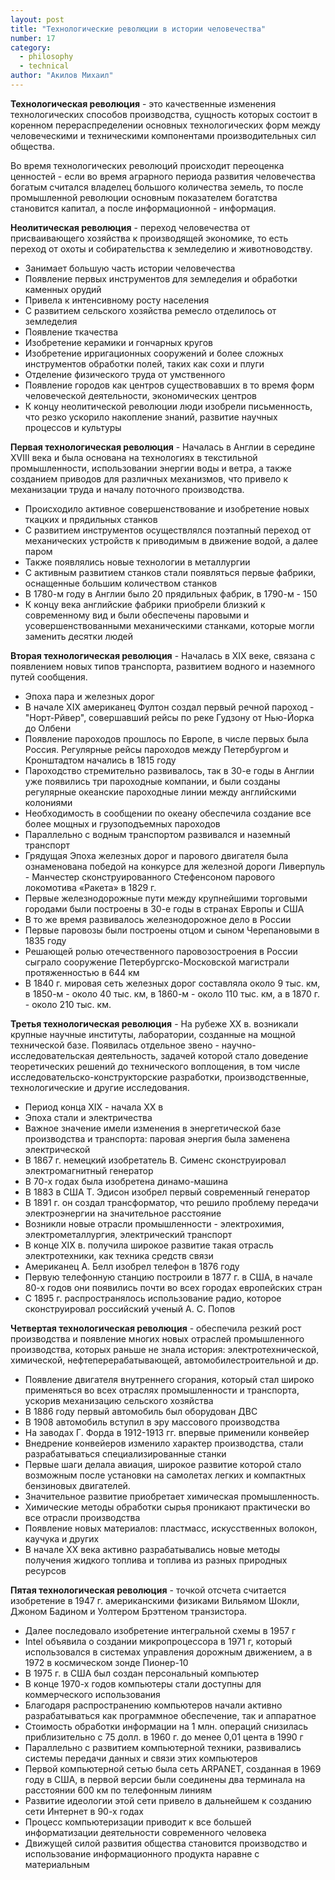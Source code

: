 ```yaml
---
layout: post
title: "Технологические революции в истории человечества"
number: 17
category:
  - philosophy
  - technical
author: "Акилов Михаил"
---
```


__Технологическая революция__ - это качественные изменения технологических способов производства, сущность которых состоит в коренном перераспределении основных технологических форм между человеческими и техническими компонентами производительных сил общества.

Во время технологических революций происходит переоценка ценностей - если во время аграрного периода развития человечества богатым считался владелец большого количества земель, то после промышленной революции основным показателем богатства становится капитал, а после информационной - информация.

__Неолитическая революция__ - переход человечества от присваивающего хозяйства к производящей экономике, то есть переход от охоты и собирательства к земледелию и животноводству.
* Занимает большую часть истории человечества
* Появление первых инструментов для земледелия и обработки каменных орудий
* Привела к интенсивному росту населения
* С развитием сельского хозяйства ремесло отделилось от земледелия
* Появление ткачества
* Изобретение керамики и гончарных кругов
* Изобретение ирригационных сооружений и более сложных инструментов обработки полей, таких как сохи и плуги
* Отделение физического труда от умственного
* Появление городов как центров существовавших в то время форм человеческой деятельности, экономических центров
* К концу неолитической революции люди изобрели письменность, что резко ускорило накопление знаний, развитие научных процессов и культуры

__Первая технологическая революция__ - Началась в Англии в середине XVIII века и была основана на технологиях в текстильной промышленности, использовании энергии воды и ветра, а также созданием приводов для различных механизмов, что привело к механизации труда и началу поточного производства.
* Происходило активное совершенствование и изобретение новых ткацких и прядильных станков
* С развитием инструментов осуществлялся поэтапный переход от механических устройств к приводимым в движение водой, а далее паром
* Также появлялись новые технологии в металлургии
* С активным развитием станков стали появляться первые фабрики, оснащенные большим количеством станков
* В 1780-м году в Англии было 20 прядильных фабрик, в 1790-м - 150
* К концу века английские фабрики приобрели близкий к современному вид и были обеспечены паровыми и усовершенствованными механическими станками, которые могли заменить десятки людей

__Вторая технологическая революция__ - Началась в XIX веке, связана с появлением новых типов  транспорта, развитием водного и наземного путей сообщения.
* Эпоха пара и железных дорог
* В начале XIX американец Фултон создал первый речной пароход - "Норт-Рйвер", совершавший рейсы по реке Гудзону от Нью-Йорка до Олбени
* Появление пароходов прошлось по Европе, в числе первых была Россия. Регулярные рейсы пароходов между Петербургом и Кронштадтом начались в 1815 году
* Пароходство стремительно развивалось, так в 30-е годы в Англии уже появились три пароходные компании, и были созданы регулярные океанские пароходные линии между английскими колониями
* Необходимость в сообщении по океану обеспечила создание все более мощных и грузоподъемных пароходов
* Параллельно с водным транспортом развивался и наземный транспорт
* Грядущая Эпоха железных дорог и парового двигателя была ознаменована победой на конкурсе для железной дороги Ливерпуль - Манчестер сконструированного Стефенсоном парового локомотива «Ракета» в 1829 г.
* Первые железнодорожные пути между крупнейшими торговыми городами были построены в 30-е годы в странах Европы и США
* В то же время развивалось железнодорожное дело в России
* Первые паровозы были построены отцом и сыном Черепановыми в 1835 году
* Решающей ролью отечественного паровозостроения в России сыграло сооружение Петербургско-Московской магистрали протяженностью в 644 км
* В 1840 г. мировая сеть железных дорог составляла около 9 тыс. км, в 1850-м - около 40 тыс. км, в 1860-м - около 110 тыс. км, а в 1870 г. - около 210 тыс. км.

__Третья технологическая революция__ - На рубеже XX в. возникали крупные научные институты, лаборатории, созданные на мощной технической базе. Появилась отдельное звено - научно-исследовательская деятельность, задачей которой стало доведение теоретических решений до технического воплощения, в том числе исследовательско-конструкторские разработки, производственные, технологические и другие исследования.
* Период конца XIX - начала XX в
* Эпоха стали и электричества
* Важное значение имели изменения в энергетической базе производства и транспорта: паровая энергия была заменена электрической
* В 1867 г. немецкий изобретатель В. Сименс сконструировал электромагнитный генератор
* В 70-х годах была изобретена динамо-машина
* В 1883 в США Т. Эдисон изобрел первый современный генератор
* В 1891 г. он создал трансформатор, что решило проблему передачи электроэнергии на значительное расстояние
* Возникли новые отрасли промышленности - электрохимия, электрометаллургия, электрический транспорт
* В конце XIX в. получила широкое развитие такая отрасль электротехники, как техника средств связи
* Американец А. Белл изобрел телефон в 1876 году
* Первую телефонную станцию построили в 1877 г. в США, в начале 80-х годов они появились почти во всех городах европейских стран
* С 1895 г. распространялось использование радио, которое сконструировал российский ученый А. С. Попов

__Четвертая технологическая революция__ - обеспечила резкий рост производства и появление многих новых отраслей промышленного производства, которых раньше не знала история: электротехнической, химической, нефтеперерабатывающей, автомобилестроительной и др.
* Появление двигателя внутреннего сгорания, который стал широко применяться во всех отраслях промышленности и транспорта, ускорив механизацию сельского хозяйства
* В 1886 году первый автомобиль был оборудован ДВС
* В 1908 автомобиль вступил в эру массового производства
* На заводах Г. Форда в 1912-1913 гг. впервые применили конвейер
* Внедрение конвейеров изменило характер производства, стали разрабатываться специализированные станки
* Первые шаги делала авиация, широкое развитие которой стало возможным после установки на самолетах легких и компактных бензиновых двигателей.
* Значительное развитие приобретает химическая промышленность.
* Химические методы обработки сырья проникают практически во все отрасли производства
* Появление новых материалов: пластмасс, искусственных волокон, каучука и других
* В начале XX века активно разрабатывались новые методы получения жидкого топлива и топлива из разных природных ресурсов

__Пятая технологическая революция__ - точкой отсчета считается изобретение в 1947 г. американскими физиками Вильямом Шокли, Джоном Бадином и Уолтером Брэттеном транзистора.
* Далее последовало изобретение интегральной схемы в 1957 г
* Intel объявила о создании микропроцессора в 1971 г, который использовался в системах управления дорожным движением, а в 1972 в космическом зонде Пионер-10
* В 1975 г. в США был создан персональный компьютер
* В конце 1970-х годов компьютеры стали доступны для коммерческого использования
* Благодаря распространению компьютеров начали активно разрабатываться как программное обеспечение, так и аппаратное
* Стоимость обработки информации на 1 млн. операций снизилась приблизительно с 75 долл. в 1960 г. до менее 0,01 цента в 1990 г
* Параллельно с развитием компьютерной техники, развивались системы передачи данных и связи этих компьютеров
* Первой компьютерной сетью была сеть ARPANET, созданная в 1969 году в США, в первой версии были соединены два терминала на расстоянии 600 км по телефонным линиям
* Развитие идеологии этой сети привело в дальнейшем к созданию сети Интернет в 90-х годах
* Процесс компьютеризации приводит к все большей информатизации деятельности современного человека
* Движущей силой развития общества становится производство и использование информационного продукта наравне с материальным


